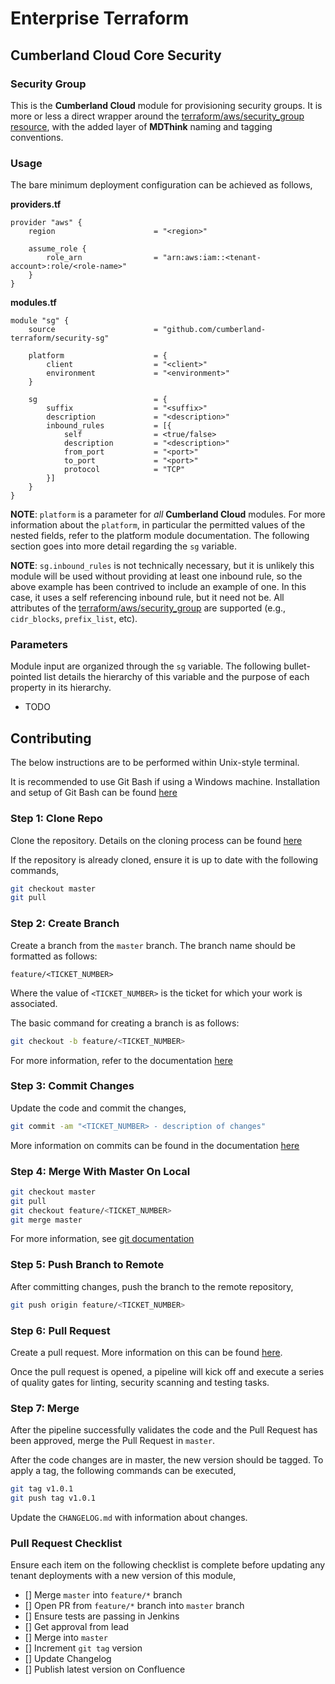 # Enterprise Terraform 
## Cumberland Cloud Core Security
### Security Group

This is the **Cumberland Cloud** module for provisioning security groups. It is more or less a direct wrapper around the [terraform/aws/security_group resource](https://registry.terraform.io/providers/hashicorp/aws/latest/docs/resources/security_group), with the added layer of **MDThink** naming and tagging conventions. 

### Usage

The bare minimum deployment configuration can be achieved as follows,

**providers.tf**

```
provider "aws" {
	region			        	= "<region>"

	assume_role {
		role_arn                = "arn:aws:iam::<tenant-account>:role/<role-name>"
	}
}
```

**modules.tf**

```
module "sg" {
	source 						= "github.com/cumberland-terraform/security-sg"
	
	platform					= {
		client          		= "<client>"
        environment            	= "<environment>"
	}

	sg							= {
		suffix                  = "<suffix>"
        description             = "<description>"
		inbound_rules       	= [{
			self				= <true/false>
			description 		= "<description>"
			from_port           = "<port>"
			to_port             = "<port>"
			protocol            = "TCP"
		}]
	}
}
```

**NOTE**: `platform` is a parameter for *all* **Cumberland Cloud** modules. For more information about the `platform`, in particular the permitted values of the nested fields, refer to the platform module documentation. The following section goes into more detail regarding the `sg` variable.

**NOTE**: `sg.inbound_rules` is not technically necessary, but it is unlikely this module will be used without providing at least one inbound rule, so the above example has been contrived to include an example of one. In this case, it uses a self referencing inbound rule, but it need not be. All attributes of the [terraform/aws/security_group](https://registry.terraform.io/providers/hashicorp/aws/latest/docs/resources/security_group) are supported (e.g., `cidr_blocks`, `prefix_list`, etc).

### Parameters

Module input are organized through the `sg` variable. The following bullet-pointed list details the hierarchy of this variable and the purpose of each property in its hierarchy.

- TODO

## Contributing

The below instructions are to be performed within Unix-style terminal. 

It is recommended to use Git Bash if using a Windows machine. Installation and setup of Git Bash can be found [here](https://git-scm.com/downloads/win)

### Step 1: Clone Repo

Clone the repository. Details on the cloning process can be found [here](https://support.atlassian.com/bitbucket-cloud/docs/clone-a-git-repository/)

If the repository is already cloned, ensure it is up to date with the following commands,

```bash
git checkout master
git pull
```

### Step 2: Create Branch

Create a branch from the `master` branch. The branch name should be formatted as follows:

	feature/<TICKET_NUMBER>

Where the value of `<TICKET_NUMBER>` is the ticket for which your work is associated. 

The basic command for creating a branch is as follows:

```bash
git checkout -b feature/<TICKET_NUMBER>
```

For more information, refer to the documentation [here](https://docs.gitlab.com/ee/tutorials/make_first_git_commit/#create-a-branch-and-make-changes)

### Step 3: Commit Changes

Update the code and commit the changes,

```bash
git commit -am "<TICKET_NUMBER> - description of changes"
```

More information on commits can be found in the documentation [here](https://docs.gitlab.com/ee/tutorials/make_first_git_commit/#commit-and-push-your-changes)

### Step 4: Merge With Master On Local


```bash
git checkout master
git pull
git checkout feature/<TICKET_NUMBER>
git merge master
```

For more information, see [git documentation](https://git-scm.com/book/en/v2/Git-Branching-Basic-Branching-and-Merging)


### Step 5: Push Branch to Remote

After committing changes, push the branch to the remote repository,

```bash
git push origin feature/<TICKET_NUMBER>
```

### Step 6: Pull Request

Create a pull request. More information on this can be found [here](https://www.atlassian.com/git/tutorials/making-a-pull-request).

Once the pull request is opened, a pipeline will kick off and execute a series of quality gates for linting, security scanning and testing tasks.

### Step 7: Merge

After the pipeline successfully validates the code and the Pull Request has been approved, merge the Pull Request in `master`.

After the code changes are in master, the new version should be tagged. To apply a tag, the following commands can be executed,

```bash
git tag v1.0.1
git push tag v1.0.1
```

Update the `CHANGELOG.md` with information about changes.

### Pull Request Checklist

Ensure each item on the following checklist is complete before updating any tenant deployments with a new version of this module,

- [] Merge `master` into `feature/*` branch
- [] Open PR from `feature/*` branch into `master` branch
- [] Ensure tests are passing in Jenkins
- [] Get approval from lead
- [] Merge into `master`
- [] Increment `git tag` version
- [] Update Changelog
- [] Publish latest version on Confluence